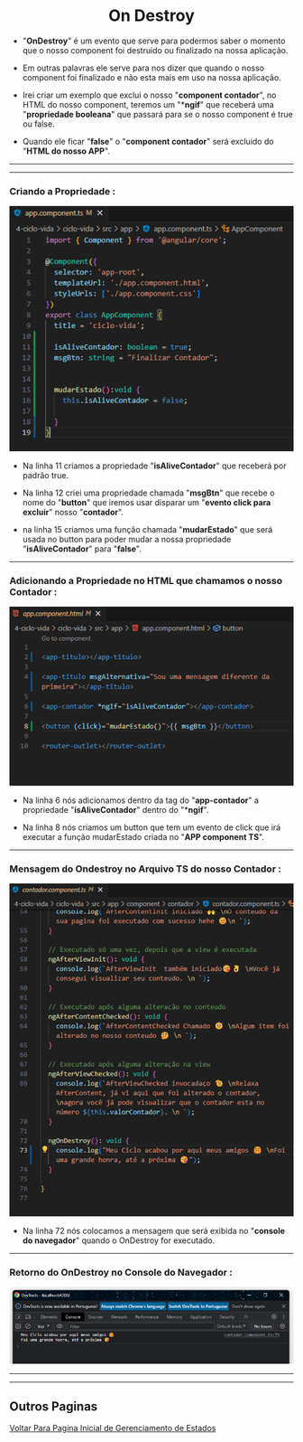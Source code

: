 <h1 align="center">On Destroy</h1>

  - "**OnDestroy**" é um evento que serve para podermos saber o momento que o nosso component foi destruido ou finalizado na nossa aplicação.

  - Em outras palavras ele serve para nos dizer que quando o nosso component foi finalizado e não esta mais em uso na nossa aplicação.

  - Irei criar um exemplo que exclui o nosso "**component contador**", no HTML do nosso component, teremos um "***ngif**" que receberá uma "**propriedade booleana**" que passará para se o nosso component é true ou false.

  - Quando ele ficar "**false**" o "**component contador**" será excluido do "**HTML do nosso APP**".
  
  ___
  ___
  <h3>Criando a Propriedade :</h3>
  <img src="4-ciclo-vida/img/4-ondestroy.png">

  - Na linha 11 criamos a propriedade "**isAliveContador**" que receberá por padrão true.

  - Na linha 12 criei uma propriedade chamada "**msgBtn**" que recebe o nome do "**button**" que iremos usar disparar um "**evento click para excluir**" nosso "**contador**". 

  - na linha 15 criamos uma função chamada "**mudarEstado**" que será usada no button para poder mudar a nossa propriedade "**isAliveContador**" para "**false**".

  ___
  <h3>Adicionando a Propriedade no HTML que chamamos o nosso Contador :</h3>
  <img src="4-ciclo-vida/img/4.2-ondestroy.png">

  - Na linha 6 nós adicionamos dentro da tag do "**app-contador**" a propriedade "**isAliveContador**" dentro do "***ngif**".

  - Na linha 8 nós criamos um button que tem um evento de click que irá executar a função mudarEstado criada no "**APP component TS**".

  ___
  <h3>Mensagem do Ondestroy no Arquivo TS do nosso Contador :</h3>
  <img src="4-ciclo-vida/img/4.1-ondestroy.png">

  - Na linha 72 nós colocamos a mensagem que será exibida no "**console do navegador**" quando o OnDestroy for executado.

  ___
  <h3>Retorno do OnDestroy no Console do Navegador :</h3>
  <img src="4-ciclo-vida/img/4.3-ondestroy.png">

___
___
<h2>Outros Paginas</h2>

[Voltar Para Pagina Inicial de Gerenciamento de Estados](https://github.com/henferreirapro/estudos-angular/tree/4-gerenciamento-estados-angular)
